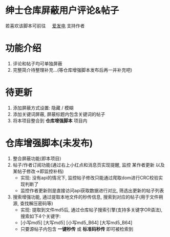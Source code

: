 # 绅士仓库屏蔽用户评论&帖子

若喜欢该脚本可前往 <img src="https://static.afdiancdn.com/favicon.ico" width='16'>[爱发电](https://afdian.net/@mengzonefire) 支持作者

# 功能介绍

1. 评论和帖子均可单独屏蔽
2. 完整简介待整理补充...(等仓库增强脚本发布后再一并补充吧)

# 待更新

1. 添加屏蔽方式设置: 隐藏 / 模糊
2. 添加关键词屏蔽, 屏蔽标题内包含关键词的帖子
3. 将本项目整合到 **仓库增强脚本** 项目内

# 仓库增强脚本(未发布)

1. 整合屏蔽功能(即本项目)
2. 帖子/作者订阅功能(通过右上小红点和消息页实现提醒, 监控 某作者更新 以及 某帖子修改->即监控补档)
   * 实现: 没有api的情况下, 监控帖子修改只能通过爬取dom进行CRC校验实现判断了
   * 监控作者更新则是直接访问api获取数据进行对比, 筛选出更新的帖子列表
3. 搜索增强功能, 通过提取本地文件的秒传信息, 搜索到对应的帖子(用于文件朔源, 查找解压密码等)
   * 实现: 提取到文件md5后, 通过仓库帖子搜索引擎(支持多关键字OR语法), 搜索如下4个关键字:
   * [小写md5] [大写md5] [小写md5_B64] [大写md5_B64]
   * 只要源帖子内包含 **一键秒传** 或 **标准码秒传** 即可被检索到